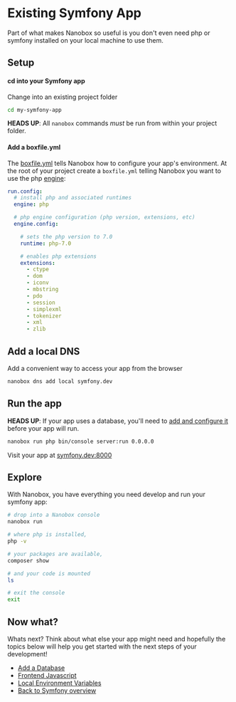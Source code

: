 # Existing Symfony App
Part of what makes Nanobox so useful is you don't even need php or symfony installed on your local machine to use them.

## Setup

#### cd into your Symfony app
Change into an existing project folder

```bash
cd my-symfony-app
```

**HEADS UP**: All `nanobox` commands *must* be run from within your project folder.

#### Add a boxfile.yml
The <a href="https://docs.nanobox.io/boxfile/" target="\_blank">boxfile.yml</a> tells Nanobox how to configure your app's environment. At the root of your project create a `boxfile.yml` telling Nanobox you want to use the php <a href="https://docs.nanobox.io/engines/" target="\_blank">engine</a>:

```yaml
run.config:
  # install php and associated runtimes
  engine: php

  # php engine configuration (php version, extensions, etc)
  engine.config:

    # sets the php version to 7.0
    runtime: php-7.0

    # enables php extensions
    extensions:
      - ctype
      - dom
      - iconv
      - mbstring
      - pdo
      - session
      - simplexml
      - tokenizer
      - xml
      - zlib
```

## Add a local DNS
Add a convenient way to access your app from the browser

```bash
nanobox dns add local symfony.dev
```

## Run the app

**HEADS UP**: If your app uses a database, you'll need to [add and configure it](/php/symfony/add-a-database) before your app will run.

```bash
nanobox run php bin/console server:run 0.0.0.0
```

Visit your app at <a href="http://symfony.dev:8000" target="\_blank">symfony.dev:8000</a>

## Explore
With Nanobox, you have everything you need develop and run your symfony app:

```bash
# drop into a Nanobox console
nanobox run

# where php is installed,
php -v

# your packages are available,
composer show

# and your code is mounted
ls

# exit the console
exit
```

## Now what?
Whats next? Think about what else your app might need and hopefully the topics below will help you get started with the next steps of your development!

* [Add a Database](/php/symfony/add-a-database)
* [Frontend Javascript](/php/symfony/frontend-javascript)
* [Local Environment Variables](/php/symfony/local-evars)
* [Back to Symfony overview](/php/symfony)
